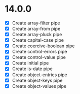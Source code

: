 
# 14.0.0

- [x] Create array-filter pipe
- [x] Create array-from pipe
- [x] Create array-pluck pipe
- [x] Create capital-case pipe
- [x] Create coercive-boolean pipe
- [x] Create control-errors pipe
- [x] Create control-value pipe
- [x] Create initial pipe
- [x] Create is-date pipe
- [x] Create object-entries pipe
- [x] Create object-keys pipe
- [x] Create object-values pipe
